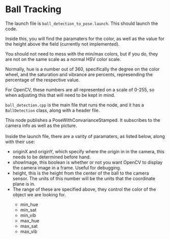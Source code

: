 <h1>Ball Tracking</h1>
The launch file is <code>ball_detection_to_pose.launch</code>. This should launch the code. 


Inside this, you will find the paramaters for the color, as well as the value for the height above the field (currently not implemented).

You should not need to mess with the min/max colors, but if you do, they are not on the same scale as a normal HSV color scale. 

Normally, hue is a number out of 360, specifically the degree on the color wheel, and the saturation and vibrance are percents, represending the percentage of the respective value. 

For OpenCV, these numbers are all represented on a scale of 0-255, so when adjusting this that will need to be kept in mind.

<code>ball_detection.cpp</code> is the main file that runs the node, and it has a <code>BallDetection</code> class, along with a header file.

This node publishes a PoseWithConvarianceStamped. It subscribes to the camera info as well as the picture. 
<br><br>
Inside the launch file, there are a varity of paramaters, as listed below, along with their use:
<ul>
    <li>originX and originY, which specify where the origin in in the camera, this needs to be determined before hand.</li>
    <li>showImage, this boolean is whether or not you want OpenCV to display the camera image in a frame. Useful for debugging. </li>
    <li>height, this is the height from the center of the ball to the camera sensor. The units of this number will be the units that the coordinate plane is in.</li>
    <li>The range of these are specified above, they control the color of the object we are looking for.</li>
    <ul>
        <li>min_hue</li>
        <li>min_sat</li>
        <li>min_vib</li>
        <li>max_hue</li>
        <li>max_sat</li>
        <li>max_vib</li>
    </ul>
</ul>
